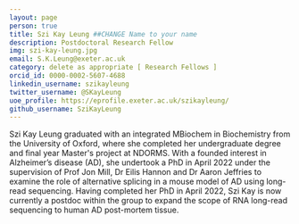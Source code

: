 ```yaml
---
layout: page 
person: true 
title: Szi Kay Leung ##CHANGE Name to your name
description: Postdoctoral Research Fellow 
img: szi-kay-leung.jpg
email: S.K.Leung@exeter.ac.uk 
category: delete as appropriate [ Research Fellows ]
orcid_id: 0000-0002-5607-4688 
linkedin_username: szikayleung 
twitter_username: @SKayLeung
uoe_profile: https://eprofile.exeter.ac.uk/szikayleung/ 
github_username: SziKayLeung 
---
```


<!-- DESCRIPTION - PLEASE EDIT THE BELOW -->
Szi Kay Leung graduated with an integrated MBiochem in Biochemistry from the University of Oxford, where she completed her undergraduate degree and final year Master's project at NDORMS. With a founded interest in Alzheimer’s disease (AD), she undertook a PhD in April 2022 under the supervision of Prof Jon Mill, Dr Eilis Hannon and Dr Aaron Jeffries to examine  the role of alternative splicing in a mouse model of AD using long-read sequencing. Having completed her PhD in April 2022, Szi Kay is now currently a postdoc within the group to expand the scope of RNA long-read sequencing to human AD post-mortem tissue. 


<!-- if you are unsure how to complete this, look here (https://github.com/aspides-js/aspides-js.github.io/blob/master/_people/nicholas-clifton.md?plain=1) for an example or you can slack jessica
